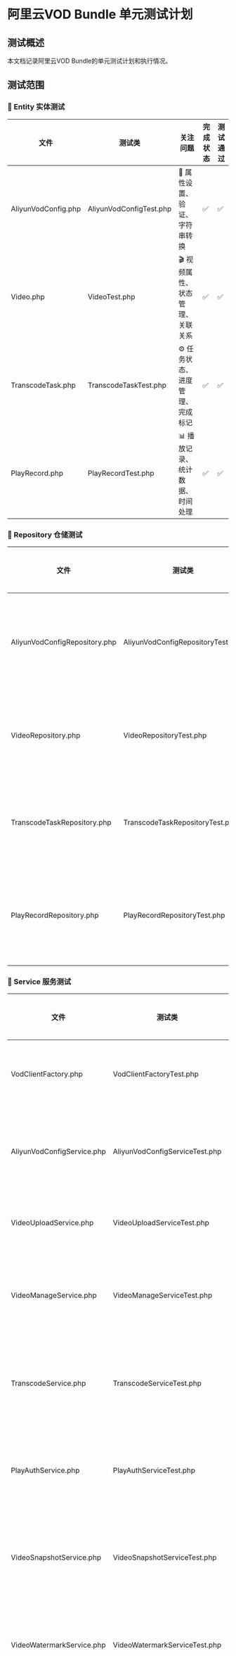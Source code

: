 # 阿里云VOD Bundle 单元测试计划

## 测试概述

本文档记录阿里云VOD Bundle的单元测试计划和执行情况。

## 测试范围

### 📁 Entity 实体测试
| 文件 | 测试类 | 关注问题 | 完成状态 | 测试通过 |
|------|--------|----------|----------|----------|
| AliyunVodConfig.php | AliyunVodConfigTest.php | 🔧 属性设置、验证、字符串转换 | ✅ | ✅ |
| Video.php | VideoTest.php | 🎬 视频属性、状态管理、关联关系 | ✅ | ✅ |
| TranscodeTask.php | TranscodeTaskTest.php | ⚙️ 任务状态、进度管理、完成标记 | ✅ | ✅ |
| PlayRecord.php | PlayRecordTest.php | 📊 播放记录、统计数据、时间处理 | ✅ | ✅ |

### 📁 Repository 仓储测试
| 文件 | 测试类 | 关注问题 | 完成状态 | 测试通过 |
|------|--------|----------|----------|----------|
| AliyunVodConfigRepository.php | AliyunVodConfigRepositoryTest.php | 🔍 配置查询、默认配置、激活状态 | ✅ | ✅ |
| VideoRepository.php | VideoRepositoryTest.php | 🎥 视频查询、状态筛选、ID查找 | ✅ | ✅ |
| TranscodeTaskRepository.php | TranscodeTaskRepositoryTest.php | 🔄 任务查询、状态筛选、进度跟踪 | ✅ | ✅ |
| PlayRecordRepository.php | PlayRecordRepositoryTest.php | 📈 记录查询、统计分析、时间范围 | ✅ | ✅ |

### 📁 Service 服务测试
| 文件 | 测试类 | 关注问题 | 完成状态 | 测试通过 |
|------|--------|----------|----------|----------|
| VodClientFactory.php | VodClientFactoryTest.php | 🏭 客户端创建、配置验证 | ✅ | ✅ |
| AliyunVodConfigService.php | AliyunVodConfigServiceTest.php | ⚙️ 配置管理、加密解密、默认设置 | ✅ | ✅ |
| VideoUploadService.php | VideoUploadServiceTest.php | ⬆️ 上传凭证、刷新机制 | ⏳ | ❌ |
| VideoManageService.php | VideoManageServiceTest.php | 📹 视频管理、信息更新、删除操作 | ⏳ | ❌ |
| TranscodeService.php | TranscodeServiceTest.php | 🔄 转码任务、进度查询、状态管理 | ⏳ | ❌ |
| PlayAuthService.php | PlayAuthServiceTest.php | 🔐 播放凭证、批量获取、验证机制 | ⏳ | ❌ |
| VideoSnapshotService.php | VideoSnapshotServiceTest.php | 📸 截图服务、任务提交、列表获取 | ⏳ | ❌ |
| VideoWatermarkService.php | VideoWatermarkServiceTest.php | 🏷️ 水印管理、配置生成、CRUD操作 | ⏳ | ❌ |
| VideoAuditService.php | VideoAuditServiceTest.php | 🔍 审核服务、结果分析、状态判断 | ⏳ | ❌ |
| StatisticsService.php | StatisticsServiceTest.php | 📊 统计服务、数据分析、记录清理 | ⏳ | ❌ |

### 📁 Command 命令测试
| 文件 | 测试类 | 关注问题 | 完成状态 | 测试通过 |
|------|--------|----------|----------|----------|
| SyncVideoFromRemoteCommand.php | SyncVideoFromRemoteCommandTest.php | ⬇️ 远程同步、参数处理、错误处理 | ⏳ | ❌ |
| SyncVideoToRemoteCommand.php | SyncVideoToRemoteCommandTest.php | ⬆️ 本地同步、批量处理、状态更新 | ⏳ | ❌ |
| SyncTranscodeTaskCommand.php | SyncTranscodeTaskCommandTest.php | 🔄 任务同步、进度更新、完成标记 | ⏳ | ❌ |
| CleanupPlayRecordsCommand.php | CleanupPlayRecordsCommandTest.php | 🧹 记录清理、时间计算、确认机制 | ⏳ | ❌ |
| GenerateStatisticsCommand.php | GenerateStatisticsCommandTest.php | 📈 报表生成、格式输出、时间处理 | ⏳ | ❌ |

### 📁 DataFixtures 数据填充测试
| 文件 | 测试类 | 关注问题 | 完成状态 | 测试通过 |
|------|--------|----------|----------|----------|
| AliyunVodConfigFixtures.php | AliyunVodConfigFixturesTest.php | 🔧 配置数据、引用管理、依赖关系 | ⏳ | ❌ |
| VideoFixtures.php | VideoFixturesTest.php | 🎬 视频数据、关联关系、状态设置 | ⏳ | ❌ |
| TranscodeTaskFixtures.php | TranscodeTaskFixturesTest.php | ⚙️ 任务数据、状态模拟、时间设置 | ⏳ | ❌ |
| PlayRecordFixtures.php | PlayRecordFixturesTest.php | 📊 记录数据、随机生成、统计模拟 | ⏳ | ❌ |

## 测试执行状态

- 📝 **计划阶段**: 制定测试计划和用例设计
- ⏳ **开发中**: 正在编写测试用例
- ✅ **已完成**: 测试用例编写完成
- ✅ **测试通过**: 所有测试用例通过
- ❌ **测试失败**: 存在失败的测试用例
- 🔧 **需修复**: 需要修复代码或测试

## 测试覆盖目标

- **Entity**: 100% 方法覆盖，重点测试属性设置、验证逻辑
- **Repository**: 90%+ 查询方法覆盖，重点测试复杂查询
- **Service**: 95%+ 业务逻辑覆盖，重点测试异常处理
- **Command**: 90%+ 命令逻辑覆盖，重点测试参数处理和输出
- **DataFixtures**: 100% 数据创建覆盖，重点测试依赖关系

## 测试原则

1. **独立性**: 每个测试用例独立运行，不依赖其他测试
2. **可重复**: 测试结果稳定，多次运行结果一致
3. **明确断言**: 每个测试都有明确的断言和预期结果
4. **快速执行**: 单元测试执行速度快，不依赖外部服务
5. **边界覆盖**: 覆盖正常、异常、边界、空值等各种场景

## 执行命令

```bash
# 执行所有测试
./vendor/bin/phpunit packages/aliyun-vod-bundle/tests

# 执行特定目录测试
./vendor/bin/phpunit packages/aliyun-vod-bundle/tests/Entity
./vendor/bin/phpunit packages/aliyun-vod-bundle/tests/Repository
./vendor/bin/phpunit packages/aliyun-vod-bundle/tests/Service
./vendor/bin/phpunit packages/aliyun-vod-bundle/tests/Command

# 生成覆盖率报告
./vendor/bin/phpunit packages/aliyun-vod-bundle/tests --coverage-html coverage
``` 